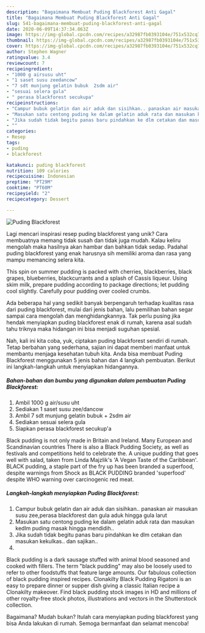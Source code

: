 ```yaml
---
description: "Bagaimana Membuat Puding Blackforest Anti Gagal"
title: "Bagaimana Membuat Puding Blackforest Anti Gagal"
slug: 541-bagaimana-membuat-puding-blackforest-anti-gagal
date: 2020-06-09T14:37:34.863Z
image: https://img-global.cpcdn.com/recipes/a32987fb0393104e/751x532cq70/puding-blackforest-foto-resep-utama.jpg
thumbnail: https://img-global.cpcdn.com/recipes/a32987fb0393104e/751x532cq70/puding-blackforest-foto-resep-utama.jpg
cover: https://img-global.cpcdn.com/recipes/a32987fb0393104e/751x532cq70/puding-blackforest-foto-resep-utama.jpg
author: Stephen Wagner
ratingvalue: 3.4
reviewcount: 7
recipeingredient:
- "1000 g airsusu uht"
- "1 saset susu zeedancow"
- "7 sdt munjung gelatin bubuk  2sdm air"
- "sesuai selera gula"
- " perasa blackforest secukupa"
recipeinstructions:
- "Campur bubuk gelatin dan air aduk dan sisihkan.. panaskan air masukan susu zee,perasa blackforest dan gula aduk hingga gula larut"
- "Masukan satu centong puding ke dalam gelatin aduk rata dan masukan kedlm puding masak hingga mendidih.."
- "Jika sudah tidak begitu panas baru pindahkan ke dlm cetakan dan masukan kekulkas.. dan sajikan.."
- ""
categories:
- Resep
tags:
- puding
- blackforest

katakunci: puding blackforest 
nutrition: 109 calories
recipecuisine: Indonesian
preptime: "PT29M"
cooktime: "PT60M"
recipeyield: "2"
recipecategory: Dessert

---
```



![Puding Blackforest](https://img-global.cpcdn.com/recipes/a32987fb0393104e/751x532cq70/puding-blackforest-foto-resep-utama.jpg)

Lagi mencari inspirasi resep puding blackforest yang unik? Cara membuatnya memang tidak susah dan tidak juga mudah. Kalau keliru mengolah maka hasilnya akan hambar dan bahkan tidak sedap. Padahal puding blackforest yang enak harusnya sih memiliki aroma dan rasa yang mampu memancing selera kita.

This spin on summer pudding is packed with cherries, blackberries, black grapes, blueberries, blackcurrants and a splash of Cassis liqueur. Using skim milk, prepare pudding according to package directions; let pudding cool slightly. Carefully pour pudding over cooled crumbs.

Ada beberapa hal yang sedikit banyak berpengaruh terhadap kualitas rasa dari puding blackforest, mulai dari jenis bahan, lalu pemilihan bahan segar sampai cara mengolah dan menghidangkannya. Tak perlu pusing jika hendak menyiapkan puding blackforest enak di rumah, karena asal sudah tahu triknya maka hidangan ini bisa menjadi suguhan spesial.


Nah, kali ini kita coba, yuk, ciptakan puding blackforest sendiri di rumah. Tetap berbahan yang sederhana, sajian ini dapat memberi manfaat untuk membantu menjaga kesehatan tubuh kita. Anda bisa membuat Puding Blackforest menggunakan 5 jenis bahan dan 4 langkah pembuatan. Berikut ini langkah-langkah untuk menyiapkan hidangannya.

<!--inarticleads1-->

##### Bahan-bahan dan bumbu yang digunakan dalam pembuatan Puding Blackforest:

1. Ambil 1000 g air/susu uht
1. Sediakan 1 saset susu zee/dancow
1. Ambil 7 sdt munjung gelatin bubuk + 2sdm air
1. Sediakan sesuai selera gula
1. Siapkan  perasa blackforest secukup&#39;a


Black pudding is not only made in Britain and Ireland. Many European and Scandinavian countries There is also a Black Pudding Society, as well as festivals and competitions held to celebrate the. A unique pudding that goes well with salad, taken from Linda Majzlik&#39;s &#39;A Vegan Taste of the Caribbean&#39;. BLACK pudding, a staple part of the fry up has been branded a superfood, despite warnings from Shock as BLACK PUDDING branded &#39;superfood&#39; despite WHO warning over carcinogenic red meat. 

<!--inarticleads2-->

##### Langkah-langkah menyiapkan Puding Blackforest:

1. Campur bubuk gelatin dan air aduk dan sisihkan.. panaskan air masukan susu zee,perasa blackforest dan gula aduk hingga gula larut
1. Masukan satu centong puding ke dalam gelatin aduk rata dan masukan kedlm puding masak hingga mendidih..
1. Jika sudah tidak begitu panas baru pindahkan ke dlm cetakan dan masukan kekulkas.. dan sajikan..
1. 


Black pudding is a dark sausage stuffed with animal blood seasoned and cooked with fillers. The term &#34;black pudding&#34; may also be loosely used to refer to other foodstuffs that feature large amounts. Our fabulous collection of black pudding inspired recipes. Clonakilty Black Pudding Rigatoni is an easy to prepare dinner or supper dish giving a classic Italian recipe a Clonakilty makeover. Find black pudding stock images in HD and millions of other royalty-free stock photos, illustrations and vectors in the Shutterstock collection. 

Bagaimana? Mudah bukan? Itulah cara menyiapkan puding blackforest yang bisa Anda lakukan di rumah. Semoga bermanfaat dan selamat mencoba!
